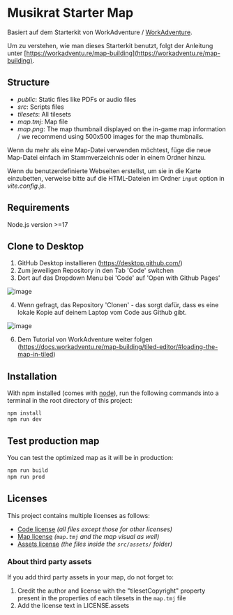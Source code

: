 # Musikrat Starter Map

Basiert auf dem Starterkit von WorkAdventure / [WorkAdventure](https://workadventu.re).

Um zu verstehen, wie man dieses Starterkit benutzt, folgt der Anleitung unter [https://workadventu.re/map-building](https://workadventu.re/map-building).

## Structure
* *public*: Static files like PDFs or audio files
* *src*: Scripts files
* *tilesets*: All tilesets
* *map.tmj*: Map file
* *map.png*: The map thumbnail displayed on the in-game map information / we recommend using 500x500 images for the map thumbnails.

Wenn du mehr als eine Map-Datei verwenden möchtest, füge die neue Map-Datei einfach im Stammverzeichnis oder in einem Ordner hinzu.

Wenn du benutzerdefinierte Webseiten erstellst, um sie in die Karte einzubetten, verweise bitte auf die HTML-Dateien im Ordner `input` option in *vite.config.js*.

## Requirements

Node.js version >=17

## Clone to Desktop

1. GitHub Desktop installieren (https://desktop.github.com/)
2. Zum jeweiligen Repository in den Tab 'Code' switchen
3. Dort auf das Dropdown Menu bei 'Code' auf 'Open with Github Pages'

![image](https://github.com/dezentrum/ta_swiss/assets/69964846/d9b4b1e0-849e-4b82-a607-8fcfebb06fb2)

4. Wenn gefragt, das Repository 'Clonen' - das sorgt dafür, dass es eine lokale Kopie auf deinem Laptop vom Code aus Github gibt.
   
![image](https://github.com/dezentrum/ta_swiss/assets/69964846/ddd036c2-8c00-40cb-ac73-2034e18286ae)

6. Dem Tutorial von WorkAdventure weiter folgen (https://docs.workadventu.re/map-building/tiled-editor/#loading-the-map-in-tiled)

## Installation

With npm installed (comes with [node](https://nodejs.org/en/)), run the following commands into a terminal in the root directory of this project:

```shell
npm install
npm run dev
```

## Test production map

You can test the optimized map as it will be in production:
```sh
npm run build
npm run prod
```

## Licenses

This project contains multiple licenses as follows:

* [Code license](./LICENSE.code) *(all files except those for other licenses)*
* [Map license](./LICENSE.map) *(`map.tmj` and the map visual as well)*
* [Assets license](./LICENSE.assets) *(the files inside the `src/assets/` folder)*

### About third party assets

If you add third party assets in your map, do not forget to:
1. Credit the author and license with the "tilesetCopyright" property present in the properties of each tilesets in the `map.tmj` file
2. Add the license text in LICENSE.assets
